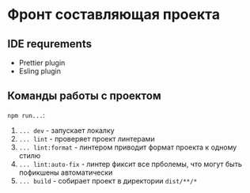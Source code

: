 # Фронт составляющая проекта

## IDE requrements 
* Prettier plugin
* Esling plugin

## Команды работы с проектом
`npm run...`:
1. `... dev` - запускает локалку 
2. `... lint` - проверяет проект линтерами
3. `... lint:format` - линтером приводит формат проекта к одному стилю
4. `... lint:auto-fix` - линтер фиксит все прболемы, что могут быть пофикшены автоматически
5. `... build` - собирает проект в директории `dist/**/*`